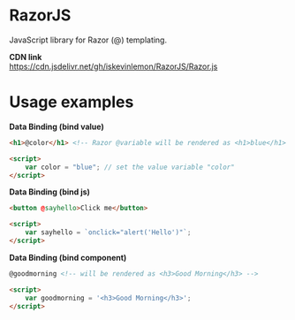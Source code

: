 # RazorJS
JavaScript library for Razor (@) templating.
<br/>

**CDN link** <br>
https://cdn.jsdelivr.net/gh/iskevinlemon/RazorJS/Razor.js

# Usage examples

**Data Binding (bind value)** <br>
```html
<h1>@color</h1> <!-- Razor @variable will be rendered as <h1>blue</h1> -->

<script>
    var color = "blue"; // set the value variable "color"
</script>
```
**Data Binding (bind js)** <br>
```html
<button @sayhello>Click me</button>

<script>
    var sayhello = `onclick="alert('Hello')"`;
</script>
```
**Data Binding (bind component)** <br>
```html
@goodmorning <!-- will be rendered as <h3>Good Morning</h3> -->

<script>
    var goodmorning = '<h3>Good Morning</h3>';
</script>
```
